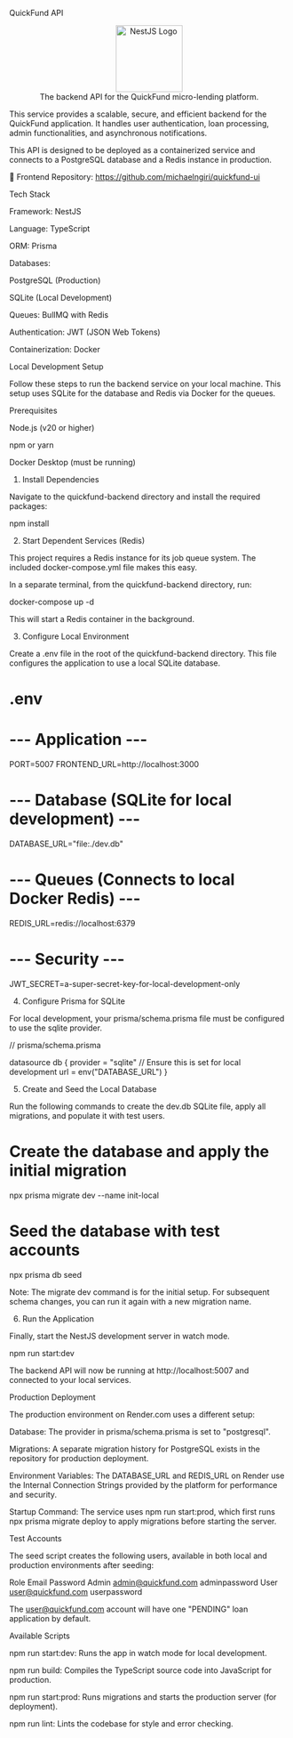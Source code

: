 
QuickFund API
<p align="center">
<a href="https://nestjs.com/" target="blank"><img src="https://nestjs.com/img/logo-small.svg" width="120" alt="NestJS Logo" /></a>
<br />
The backend API for the QuickFund micro-lending platform.
</p>


This service provides a scalable, secure, and efficient backend for the QuickFund application. It handles user authentication, loan processing, admin functionalities, and asynchronous notifications.

This API is designed to be deployed as a containerized service and connects to a PostgreSQL database and a Redis instance in production.

🔗 Frontend Repository: https://github.com/michaelngiri/quickfund-ui

Tech Stack

Framework: NestJS

Language: TypeScript

ORM: Prisma

Databases:

PostgreSQL (Production)

SQLite (Local Development)

Queues: BullMQ with Redis

Authentication: JWT (JSON Web Tokens)

Containerization: Docker

Local Development Setup

Follow these steps to run the backend service on your local machine. This setup uses SQLite for the database and Redis via Docker for the queues.

Prerequisites

Node.js (v20 or higher)

npm or yarn

Docker Desktop (must be running)

1. Install Dependencies

Navigate to the quickfund-backend directory and install the required packages:


npm install

2. Start Dependent Services (Redis)

This project requires a Redis instance for its job queue system. The included docker-compose.yml file makes this easy.

In a separate terminal, from the quickfund-backend directory, run:


docker-compose up -d

This will start a Redis container in the background.

3. Configure Local Environment

Create a .env file in the root of the quickfund-backend directory. This file configures the application to use a local SQLite database.


# .env

# --- Application ---
PORT=5007
FRONTEND_URL=http://localhost:3000

# --- Database (SQLite for local development) ---
DATABASE_URL="file:./dev.db"

# --- Queues (Connects to local Docker Redis) ---
REDIS_URL=redis://localhost:6379

# --- Security ---
JWT_SECRET=a-super-secret-key-for-local-development-only

4. Configure Prisma for SQLite

For local development, your prisma/schema.prisma file must be configured to use the sqlite provider.


// prisma/schema.prisma

datasource db {
  provider = "sqlite" // Ensure this is set for local development
  url      = env("DATABASE_URL")
}

5. Create and Seed the Local Database

Run the following commands to create the dev.db SQLite file, apply all migrations, and populate it with test users.


# Create the database and apply the initial migration
npx prisma migrate dev --name init-local

# Seed the database with test accounts
npx prisma db seed


Note: The migrate dev command is for the initial setup. For subsequent schema changes, you can run it again with a new migration name.

6. Run the Application

Finally, start the NestJS development server in watch mode.


npm run start:dev

The backend API will now be running at http://localhost:5007 and connected to your local services.

Production Deployment

The production environment on Render.com uses a different setup:

Database: The provider in prisma/schema.prisma is set to "postgresql".

Migrations: A separate migration history for PostgreSQL exists in the repository for production deployment.

Environment Variables: The DATABASE_URL and REDIS_URL on Render use the Internal Connection Strings provided by the platform for performance and security.

Startup Command: The service uses npm run start:prod, which first runs npx prisma migrate deploy to apply migrations before starting the server.

Test Accounts

The seed script creates the following users, available in both local and production environments after seeding:

Role	Email	Password
Admin	admin@quickfund.com	adminpassword
User	user@quickfund.com	userpassword

The user@quickfund.com account will have one "PENDING" loan application by default.

Available Scripts

npm run start:dev: Runs the app in watch mode for local development.

npm run build: Compiles the TypeScript source code into JavaScript for production.

npm run start:prod: Runs migrations and starts the production server (for deployment).

npm run lint: Lints the codebase for style and error checking.
